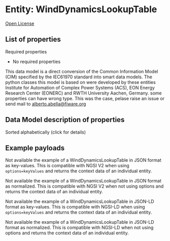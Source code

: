 Entity: WindDynamicsLookupTable  
===============================  
[Open License](https://github.com/smart-data-models//dataModel.EnergyCIM/blob/master/WindDynamicsLookupTable/LICENSE.md)  

## List of properties  

Required properties  
- No required properties    
This data model is a direct conversion of the Common Information Model (CIM) specified by the IEC61970 standard into smart data models. The python classes this model is based on were developed by these entities Institute for Automation of Complex Power Systems (ACS), EON Energy Research Center (EONERC) and RWTH University Aachen, Germany. some properties can have wrong type. This was the case, pelase raise an issue or send mail to alberto.abella@fiware.org  
## Data Model description of properties  
Sorted alphabetically (click for details)  
## Example payloads    
Not available the example of a WindDynamicsLookupTable in JSON format as key-values. This is compatible with NGSI V2 when  using `options=keyValues` and returns the context data of an individual entity.  
Not available the example of a WindDynamicsLookupTable in JSON format as normalized. This is compatible with NGSI V2 when not using options and returns the context data of an individual entity.  
Not available the example of a WindDynamicsLookupTable in JSON-LD format as key-values. This is compatible with NGSI-LD when  using `options=keyValues` and returns the context data of an individual entity.  
Not available the example of a WindDynamicsLookupTable in JSON-LD format as normalized. This is compatible with NGSI-LD when not using options and returns the context data of an individual entity.  
